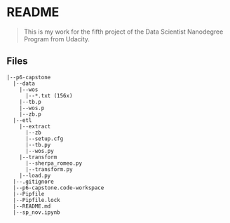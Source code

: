 # README
> This is my work for the fifth project of the Data Scientist Nanodegree Program from Udacity.

## Files
```
|--p6-capstone
  |--data
    |--wos
      |--*.txt (156x)
    |--tb.p
    |--wos.p
    |--zb.p
  |--etl
    |--extract
      |--zb
      |--setup.cfg
      |--tb.py
      |--wos.py
    |--transform
      |--sherpa_romeo.py
      |--transform.py
    |--load.py
  |--.gitignore
  |--p6-capstone.code-workspace
  |--Pipfile
  |--Pipfile.lock
  |--README.md
  |--sp_nov.ipynb
```